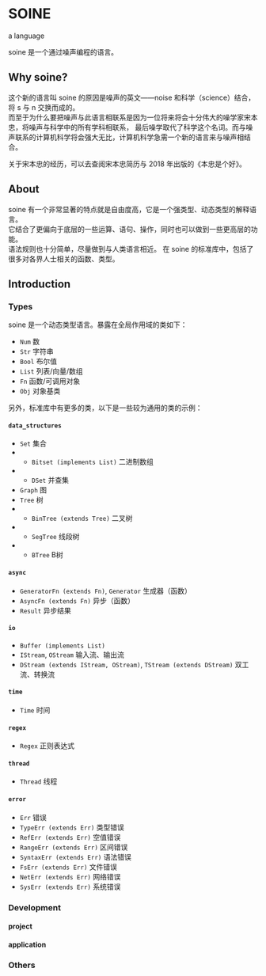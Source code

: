# SOINE
a language

soine 是一个通过噪声编程的语言。

## Why soine?
这个新的语言叫 soine 的原因是噪声的英文——noise 和科学（science）结合，将 s 与 n 交换而成的。  
而至于为什么要把噪声与此语言相联系是因为一位将来将会十分伟大的噪学家宋本忠，将噪声与科学中的所有学科相联系，
最后噪学取代了科学这个名词。而与噪声联系的计算机科学将会强大无比，计算机科学急需一个新的语言来与噪声相结合。

关于宋本忠的经历，可以去查阅宋本忠简历与 2018 年出版的《本忠是个好》。
## About
soine 有一个非常显著的特点就是自由度高，它是一个强类型、动态类型的解释语言。  
它结合了更偏向于底层的一些运算、语句、操作，同时也可以做到一些更高层的功能。  
语法规则也十分简单，尽量做到与人类语言相近。
在 soine 的标准库中，包括了很多对各界人士相关的函数、类型。

## Introduction

### Types
soine 是一个动态类型语言。暴露在全局作用域的类如下：  
- `Num` 数
- `Str` 字符串
- `Bool` 布尔值
- `List` 列表/向量/数组
- `Fn` 函数/可调用对象
- `Obj` 对象基类

另外，标准库中有更多的类，以下是一些较为通用的类的示例：

#### `data_structures`
- `Set` 集合
- - `Bitset (implements List)` 二进制数组
- - `DSet` 并查集
- `Graph` 图
- `Tree` 树
- - `BinTree (extends Tree)` 二叉树
- - `SegTree` 线段树
- - `BTree` B树

#### `async`
- `GeneratorFn (extends Fn)`, `Generator` 生成器（函数）
- `AsyncFn (extends Fn)` 异步（函数）
- `Result` 异步结果

#### `io`
- `Buffer (implements List)`
- `IStream`, `OStream` 输入流、输出流
- `DStream (extends IStream, OStream)`, `TStream (extends DStream)` 双工流、转换流

#### `time`
- `Time` 时间

#### `regex`
- `Regex` 正则表达式

#### `thread`
- `Thread` 线程

#### `error`
- `Err` 错误
- `TypeErr (extends Err)` 类型错误
- `RefErr (extends Err)` 空值错误
- `RangeErr (extends Err)` 区间错误
- `SyntaxErr (extends Err)` 语法错误
- `FsErr (extends Err)` 文件错误
- `NetErr (extends Err)` 网络错误
- `SysErr (extends Err)` 系统错误



### Development

#### project

#### application

### Others
